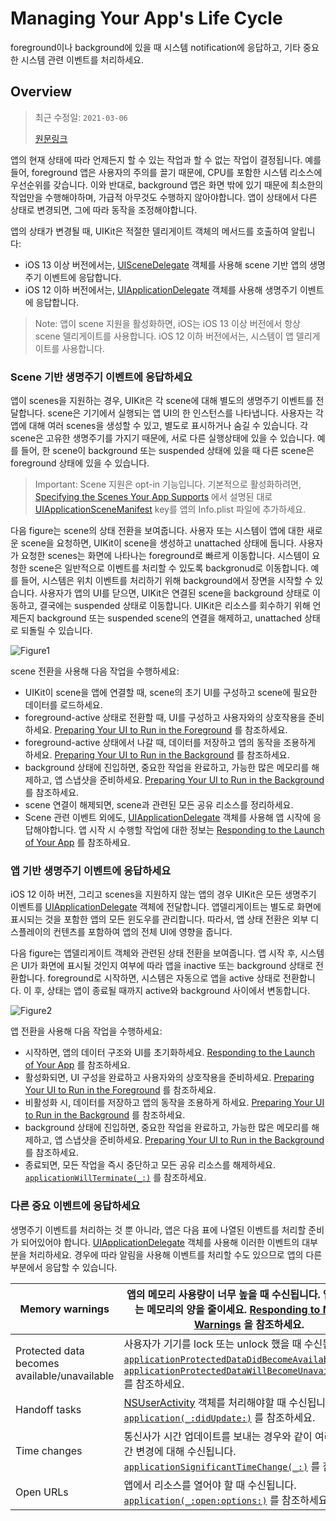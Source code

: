 # Managing Your App's Life Cycle

foreground이나 background에 있을 때 시스템 notification에 응답하고, 기타 중요한 시스템 관련 이벤트를 처리하세요.

## Overview

> 최근 수정일: `2021-03-06`
> 
> [원문링크](https://developer.apple.com/documentation/uikit/app_and_environment/managing_your_app_s_life_cycle)

앱의 현재 상태에 따라 언제든지 할 수 있는 작업과 할 수 없는 작업이 결정됩니다. 예를 들어, foreground 앱은 사용자의 주의를 끌기 때문에, CPU를 포함한 시스템 리소스에 우선순위를 갖습니다. 이와 반대로, background 앱은 화면 밖에 있기 때문에 최소한의 작업만을 수행해야하며, 가급적 아무것도 수행하지 않아야합니다. 앱이 상태에서 다른 상태로 변경되면, 그에 따라 동작을 조정해야합니다.

앱의 상태가 변경될 때, UIKit은 적절한 델리게이트 객체의 메서드를 호출하여 알립니다:

- iOS 13 이상 버전에서는, [UISceneDelegate](https://developer.apple.com/documentation/uikit/uiscenedelegate) 객체를 사용해 scene 기반 앱의 생명주기 이벤트에 응답합니다.
- iOS 12 이하 버전에서는, [UIApplicationDelegate](https://developer.apple.com/documentation/uikit/uiapplicationdelegate) 객체를 사용해 생명주기 이벤트에 응답합니다.

> Note: 앱이 scene 지원을 활성화하면, iOS는 iOS 13 이상 버전에서 항상 scene 델리게이트를 사용합니다. iOS 12 이하 버전에서는, 시스템이 앱 델리게이트를 사용합니다.

### Scene 기반 생명주기 이벤트에 응답하세요

앱이 scenes을 지원하는 경우, UIKit은 각 scene에 대해 별도의 생명주기 이벤트를 전달합니다. scene은 기기에서 실행되는 앱 UI의 한 인스턴스를 나타냅니다. 사용자는 각 앱에 대해 여러 scenes을 생성할 수 있고, 별도로 표시하거나 숨길 수 있습니다. 각 scene은 고유한 생명주기를 가지기 때문에, 서로 다른 실행상태에 있을 수 있습니다. 예를 들어, 한 scene이 background 또는 suspended 상태에 있을 때 다른 scene은 foreground 상태에 있을 수 있습니다.

> Important:  Scene 지원은 opt-in 기능입니다. 기본적으로 활성화하려면, [Specifying the Scenes Your App Supports](https://developer.apple.com/documentation/uikit/app_and_environment/scenes/specifying_the_scenes_your_app_supports) 에서 설명된 대로 [UIApplicationSceneManifest](https://developer.apple.com/documentation/bundleresources/information_property_list/uiapplicationscenemanifest) key를 앱의 Info.plist 파일에 추가하세요.

다음 figure는 scene의 상태 전환을 보여줍니다. 사용자 또는 시스템이 앱에 대한 새로운 scene을 요청하면, UIKit이 scene을 생성하고 unattached 상태에 둡니다. 사용자가 요청한 scenes는 화면에 나타나는 foreground로 빠르게 이동합니다. 시스템이 요청한 scene은 일반적으로 이벤트를 처리할 수 있도록 backgronud로 이동합니다. 예를 들어, 시스템은 위치 이벤트를 처리하기 위해 background에서 장면을 시작할 수 있습니다. 사용자가 앱의 UI를 닫으면, UIKit은 연결된 scene을 background 상태로 이동하고, 결국에는 suspended 상태로 이동합니다. UIKit은 리소스를 회수하기 위해 언제든지 background 또는 suspended scene의 연결을 해제하고, unattached 상태로 되돌릴 수 있습니다.

![Figure1](Managing-Your-Apps-Life-Cycle-figure1.png)

scene 전환을 사용해 다음 작업을 수행하세요:

- UIKit이 scene을 앱에 연결할 때, scene의 초기 UI를 구성하고 scene에 필요한 데이터를 로드하세요.
- foreground-active 상태로 전환할 때, UI를 구성하고 사용자와의 상호작용을 준비하세요. [Preparing Your UI to Run in the Foreground](https://developer.apple.com/documentation/uikit/app_and_environment/scenes/preparing_your_ui_to_run_in_the_foreground) 를 참조하세요.
- foreground-active 상태에서 나갈 때, 데이터를 저장하고 앱의 동작을 조용하게 하세요. [Preparing Your UI to Run in the Background](https://developer.apple.com/documentation/uikit/app_and_environment/scenes/preparing_your_ui_to_run_in_the_background) 를 참조하세요.
- background 상태에 진입하면, 중요한 작업을 완료하고, 가능한 많은 메모리를 해제하고, 앱 스냅샷을 준비하세요. [Preparing Your UI to Run in the Background](https://developer.apple.com/documentation/uikit/app_and_environment/scenes/preparing_your_ui_to_run_in_the_background) 를 참조하세요.
- scene 연결이 해제되면, scene과 관련된 모든 공유 리소스를 정리하세요.
- Scene 관련 이벤트 외에도, [UIApplicationDelegate](https://developer.apple.com/documentation/uikit/uiapplicationdelegate) 객체를 사용해 앱 시작에 응답해야합니다. 앱 시작 시 수행할 작업에 대한 정보는 [Responding to the Launch of Your App](https://developer.apple.com/documentation/uikit/app_and_environment/responding_to_the_launch_of_your_app) 를 참조하세요.

### 앱 기반 생명주기 이벤트에 응답하세요

iOS 12 이하 버전, 그리고 scenes을 지원하지 않는 앱의 경우 UIKit은 모든 생명주기 이벤트를  [UIApplicationDelegate](https://developer.apple.com/documentation/uikit/uiapplicationdelegate) 객체에 전달합니다. 앱델리게이트는 별도로 화면에 표시되는 것을 포함한 앱의 모든 윈도우를 관리합니다. 따라서, 앱 상태 전환은 외부 디스플레이의 컨텐츠를 포함하여 앱의 전체 UI에 영향을 줍니다.

다음 figure는 앱델리게이트 객체와 관련된 상태 전환을 보여줍니다. 앱 시작 후, 시스템은 UI가 화면에 표시될 것인지 여부에 따라 앱을 inactive 또는 background 상태로 전환합니다. foreground로 시작하면, 시스템은 자동으로 앱을 active 상태로 전환합니다. 이 후, 상태는 앱이 종료될 때까지 active와 background 사이에서 변동합니다.

![Figure2](Managing-Your-Apps-Life-Cycle-figure2.png)

앱 전환을 사용해 다음 작업을 수행하세요:

- 시작하면, 앱의 데이터 구조와 UI를 초기화하세요. [Responding to the Launch of Your App](https://developer.apple.com/documentation/uikit/app_and_environment/responding_to_the_launch_of_your_app) 를 참조하세요.
- 활성화되면, UI 구성을 완료하고 사용자와의 상호작용을 준비하세요. [Preparing Your UI to Run in the Foreground](https://developer.apple.com/documentation/uikit/app_and_environment/scenes/preparing_your_ui_to_run_in_the_foreground) 를 참조하세요.
- 비활성화 시, 데이터를 저장하고 앱의 동작을 조용하게 하세요. [Preparing Your UI to Run in the Background](https://developer.apple.com/documentation/uikit/app_and_environment/scenes/preparing_your_ui_to_run_in_the_background) 를 참조하세요.
- background 상태에 진입하면, 중요한 작업을 완료하고, 가능한 많은 메모리를 해제하고, 앱 스냅샷을 준비하세요. [Preparing Your UI to Run in the Background](https://developer.apple.com/documentation/uikit/app_and_environment/scenes/preparing_your_ui_to_run_in_the_background) 를 참조하세요.
- 종료되면, 모든 작업을 즉시 중단하고 모든 공유 리소스를 해제하세요. [`applicationWillTerminate(_:)`](https://developer.apple.com/documentation/uikit/uiapplicationdelegate/1623111-applicationwillterminate) 를 참조하세요.

### 다른 중요 이벤트에 응답하세요

생명주기 이벤트를 처리하는 것 뿐 아니라, 앱은 다음 표에 나열된 이벤트를 처리할 준비가 되어있어야 합니다. [UIApplicationDelegate](https://developer.apple.com/documentation/uikit/uiapplicationdelegate) 객체를 사용해 이러한 이벤트의 대부분을 처리하세요. 경우에 따라 알림을 사용해 이벤트를 처리할 수도 있으므로 앱의 다른 부분에서 응답할 수 있습니다.

| Memory warnings                              | 앱의 메모리 사용량이 너무 높을 때 수신됩니다. 앱이 사용하는 메모리의 양을 줄이세요. [Responding to Memory Warnings](https://developer.apple.com/documentation/uikit/app_and_environment/managing_your_app_s_life_cycle/responding_to_memory_warnings) 을 참조하세요. |
| -------------------------------------------- | ------------------------------------------------------------ |
| Protected data becomes available/unavailable | 사용자가 기기를 lock 또는 unlock 했을 때 수신됩니다. [`applicationProtectedDataDidBecomeAvailable(_:)`](https://developer.apple.com/documentation/uikit/uiapplicationdelegate/1623044-applicationprotecteddatadidbecom) 와 [`applicationProtectedDataWillBecomeUnavailable(_:)`](https://developer.apple.com/documentation/uikit/uiapplicationdelegate/1623019-applicationprotecteddatawillbeco) 를 참조하세요. |
| Handoff tasks                                | [NSUserActivity](https://developer.apple.com/documentation/foundation/nsuseractivity) 객체를 처리해야할 때 수신됩니다. [`application(_:didUpdate:)`](https://developer.apple.com/documentation/uikit/uiapplicationdelegate/1622963-application) 를 참조하세요. |
| Time changes                                 | 통신사가 시간 업데이트를 보내는 경우와 같이 여러 다른 시간 변경에 대해 수신됩니다. [`applicationSignificantTimeChange(_:)`](https://developer.apple.com/documentation/uikit/uiapplicationdelegate/1622992-applicationsignificanttimechange) 를 참조하세요. |
| Open URLs                                    | 앱에서 리소스를 열어야 할 때 수신됩니다. [`application(_:open:options:)`](https://developer.apple.com/documentation/uikit/uiapplicationdelegate/1623112-application) 를 참조하세요. |
